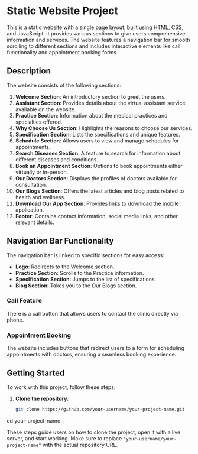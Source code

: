 # Static Website Project

This is a static website with a single page layout, built using HTML, CSS, and JavaScript. It provides various sections to give users comprehensive information and services. The website features a navigation bar for smooth scrolling to different sections and includes interactive elements like call functionality and appointment booking forms.

## Description

The website consists of the following sections:

1. **Welcome Section**: An introductory section to greet the users.
2. **Assistant Section**: Provides details about the virtual assistant service available on the website.
3. **Practice Section**: Information about the medical practices and specialties offered.
4. **Why Choose Us Section**: Highlights the reasons to choose our services.
5. **Specification Section**: Lists the specifications and unique features.
6. **Schedule Section**: Allows users to view and manage schedules for appointments.
7. **Search Diseases Section**: A feature to search for information about different diseases and conditions.
8. **Book an Appointment Section**: Options to book appointments either virtually or in-person.
9. **Our Doctors Section**: Displays the profiles of doctors available for consultation.
10. **Our Blogs Section**: Offers the latest articles and blog posts related to health and wellness.
11. **Download Our App Section**: Provides links to download the mobile application.
12. **Footer**: Contains contact information, social media links, and other relevant details.

## Navigation Bar Functionality

The navigation bar is linked to specific sections for easy access:
- **Logo**: Redirects to the Welcome section.
- **Practice Section**: Scrolls to the Practice information.
- **Specification Section**: Jumps to the list of specifications.
- **Blog Section**: Takes you to the Our Blogs section.

### Call Feature

There is a call button that allows users to contact the clinic directly via phone.

### Appointment Booking

The website includes buttons that redirect users to a form for scheduling appointments with doctors, ensuring a seamless booking experience.


## Getting Started

To work with this project, follow these steps:

1. **Clone the repository**:

   ```bash
   git clone https://github.com/your-username/your-project-name.git

cd your-project-name

These steps guide users on how to clone the project, open it with a live server, and start working. Make sure to replace `"your-username/your-project-name"` with the actual repository URL.

